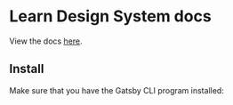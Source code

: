 # Learn Design System docs

View the docs [here](https://framer-learn-docs.netlify.com).

## Install

Make sure that you have the Gatsby CLI program installed:
